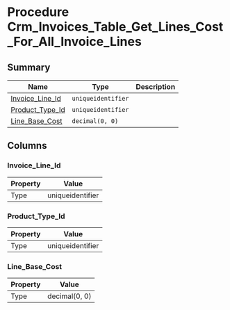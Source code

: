 # Procedure Crm_Invoices_Table_Get_Lines_Cost_For_All_Invoice_Lines


## Summary

| Name | Type | Description |
| - | - | --- |
|[Invoice_Line_Id](#invoice_line_id)|`uniqueidentifier` ||
|[Product_Type_Id](#product_type_id)|`uniqueidentifier` ||
|[Line_Base_Cost](#line_base_cost)|`decimal(0, 0)` ||

## Columns

### Invoice_Line_Id

| Property | Value |
| - | - |
|Type|uniqueidentifier|

### Product_Type_Id

| Property | Value |
| - | - |
|Type|uniqueidentifier|

### Line_Base_Cost

| Property | Value |
| - | - |
|Type|decimal(0, 0)|



